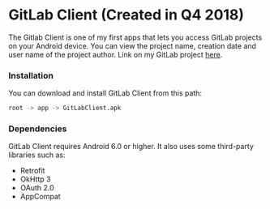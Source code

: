 # GitLab Client (Created in Q4 2018)
The Gitlab Client is one of my first apps that lets you access GitLab projects on your Android device. You can view the project name, creation date and user name of the project author.
Link on my GitLab project [here].

### Installation
You can download and install GitLab Client from this path:
```sh
root -> app -> GitLabClient.apk
```

### Dependencies
GitLab Client requires Android 6.0 or higher. It also uses some third-party libraries such as:

- Retrofit
- OkHttp 3
- OAuth 2.0
- AppCompat


[here]: <https://gitlab.com/dimka00788/app1>